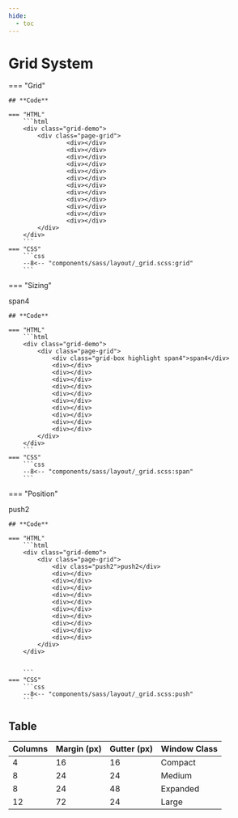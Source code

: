 ```yaml
---
hide:
  - toc
---
```


# **Grid System**

=== "Grid"
    <div class="grid-demo">
    <div class="page-grid">
        <div class="grid-box"></div>
        <div class="grid-box"></div>
        <div class="grid-box"></div>
        <div class="grid-box"></div>
        <div class="grid-box"></div>
        <div class="grid-box"></div>
        <div class="grid-box"></div>
        <div class="grid-box"></div>
        <div class="grid-box"></div>
        <div class="grid-box"></div>
        <div class="grid-box"></div>
        <div class="grid-box"></div>
    </div>
    </div>

    ## **Code**

    === "HTML"
        ```html
        <div class="grid-demo">
            <div class="page-grid">
                    <div></div>
                    <div></div>
                    <div></div>
                    <div></div>
                    <div></div>
                    <div></div>
                    <div></div>
                    <div></div>
                    <div></div>
                    <div></div>
                    <div></div>
                    <div></div>
            </div>
        </div>
        ```
    === "CSS"
        ```css
        --8<-- "components/sass/layout/_grid.scss:grid"
        ```

=== "Sizing"
    <div class="grid-demo">
        <div class="page-grid">
            <div class="grid-box grid-highlight span4">span4</div>
            <div class="grid-box"></div>
            <div class="grid-box"></div>
            <div class="grid-box"></div>
            <div class="grid-box"></div>
            <div class="grid-box"></div>
            <div class="grid-box"></div>
            <div class="grid-box"></div>
            <div class="grid-box"></div>
        </div>
    </div>

    ## **Code**

    === "HTML"
        ```html
        <div class="grid-demo">
            <div class="page-grid">
                <div class="grid-box highlight span4">span4</div>
                <div></div>
                <div></div>
                <div></div>
                <div></div>
                <div></div>
                <div></div>
                <div></div>
                <div></div>
                <div></div>
                <div></div>
            </div>
        </div>
        ```
    === "CSS"
        ```css
        --8<-- "components/sass/layout/_grid.scss:span"
        ```

=== "Position"
    <div class="grid-demo">
        <div class="page-grid">
            <div class="grid-box"></div>
            <div class="grid-box"></div>
            <div class="grid-box grid-highlight push2">push2</div>
            <div class="grid-box"></div>
            <div class="grid-box"></div>
            <div class="grid-box"></div>
            <div class="grid-box"></div>
            <div class="grid-box"></div>
            <div class="grid-box"></div>
            <div class="grid-box"></div>
            <div class="grid-box"></div>
            <div class="grid-box"></div>
        </div>
    </div>

    ## **Code**

    === "HTML"
        ```html
        <div class="grid-demo">
            <div class="page-grid">
                <div class="push2">push2</div>
                <div></div>
                <div></div>
                <div></div>
                <div></div>
                <div></div>
                <div></div>
                <div></div>
                <div></div>
                <div></div>
                <div></div>
            </div>
        </div>


        ```
    === "CSS"
        ```css
        --8<-- "components/sass/layout/_grid.scss:push"
        ```


## **Table**

| Columns | Margin (px) | Gutter (px) | Window Class |
|----------|--------------|--------------|--------------|
| 4 | 16 | 16 | Compact |
| 8 | 24 | 24 | Medium |
| 8 | 24 | 48 | Expanded |
| 12 | 72 | 24 | Large |